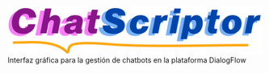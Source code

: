 <img src="web/static/imagenes/CSLogoCompleto.png" alt="">
Interfaz gráfica para la gestión de chatbots en la plataforma DialogFlow

[comment]: https://dbdzm869oupei.cloudfront.net/img/sticker/preview/75510.png